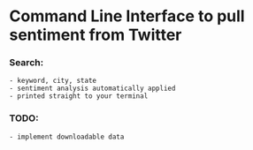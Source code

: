 # Command Line Interface to pull sentiment from Twitter

### Search:
    - keyword, city, state
    - sentiment analysis automatically applied
    - printed straight to your terminal

### TODO:
    - implement downloadable data
    

